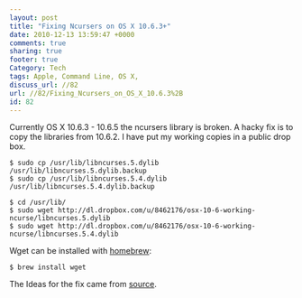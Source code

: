 ```yaml
---
layout: post
title: "Fixing Ncursers on OS X 10.6.3+"
date: 2010-12-13 13:59:47 +0000 
comments: true
sharing: true
footer: true
Category: Tech
tags: Apple, Command Line, OS X,
discuss_url: //82
url: //82/Fixing_Ncursers_on_OS_X_10.6.3%2B
id: 82
---
```

Currently OS X 10.6.3 - 10.6.5 the ncursers library is broken. A hacky fix is to copy the libraries from 10.6.2. I have put my working copies in a public drop box.

    $ sudo cp /usr/lib/libncurses.5.dylib /usr/lib/libncurses.5.dylib.backup
    $ sudo cp /usr/lib/libncurses.5.4.dylib /usr/lib/libncurses.5.4.dylib.backup

    $ cd /usr/lib/
    $ sudo wget http://dl.dropbox.com/u/8462176/osx-10-6-working-ncurse/libncurses.5.dylib
    $ sudo wget http://dl.dropbox.com/u/8462176/osx-10-6-working-ncurse/libncurses.5.4.dylib

Wget can be installed with [homebrew][]:

    $ brew install wget

The Ideas for the fix came from [source][].

[homebrew]: https://github.com/mxcl/homebrew
[source]: http://www.uponmyshoulder.com/blog/2010/os-x-10-6-3-broke-ncurses/
